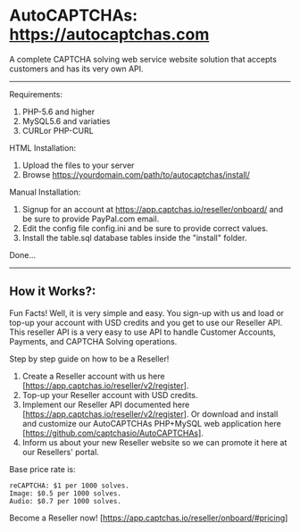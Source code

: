 # AutoCAPTCHAs: https://autocaptchas.com
A complete CAPTCHA solving web service website solution that accepts customers and has its very own API.

-----

Requirements:
 
1. PHP-5.6 and higher
2. MySQL5.6 and variaties
3. CURLor PHP-CURL

HTML Installation:

1. Upload the files to your server
2. Browse https://yourdomain.com/path/to/autocaptchas/install/

Manual Installation:

1. Signup for an account at https://app.captchas.io/reseller/onboard/ 
    and be sure to provide PayPal.com email.
2. Edit the config file config.ini and be sure to provide correct values.
3. Install the table.sql database tables inside the "install" folder.

Done...

-----

## How it Works?:

Fun Facts! Well, it is very simple and easy. You sign-up with us and load or top-up your account with USD credits and you get to use our Reseller API. This reseller API is a very easy to use API to handle Customer Accounts, Payments, and CAPTCHA Solving operations.

Step by step guide on how to be a Reseller!

1. Create a Reseller account with us here [https://app.captchas.io/reseller/v2/register].
2. Top-up your Reseller account with USD credits.
3. Implement our Reseller API documented here [https://app.captchas.io/reseller/v2/register]. Or download and install and customize our AutoCAPTCHAs PHP+MySQL web application here [https://github.com/captchasio/AutoCAPTCHAs].
4. Inform us about your new Reseller website so we can promote it here at our Resellers' portal.

Base price rate is:

    reCAPTCHA: $1 per 1000 solves.
    Image: $0.5 per 1000 solves.
    Audio: $0.7 per 1000 solves.

Become a Reseller now! [https://app.captchas.io/reseller/onboard/#pricing]